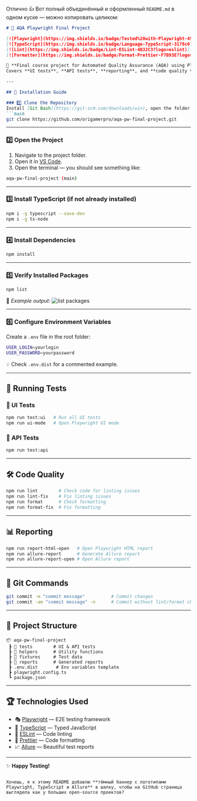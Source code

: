 Отлично 👍
Вот полный объединённый и оформленный `README.md` в одном куске — можно копировать целиком:

````markdown
# 🎯 AQA Playwright Final Project

[![Playwright](https://img.shields.io/badge/Tested%20with-Playwright-45ba4b?logo=playwright)](https://playwright.dev/)
[![TypeScript](https://img.shields.io/badge/Language-TypeScript-3178c6?logo=typescript)](https://www.typescriptlang.org/)
[![Lint](https://img.shields.io/badge/Lint-ESLint-4B32C3?logo=eslint)](https://eslint.org/)
[![Formatter](https://img.shields.io/badge/Format-Prettier-F7B93E?logo=prettier)](https://prettier.io/)

📌 **Final course project for Automated Quality Assurance (AQA) using Playwright and TypeScript.**  
Covers **UI tests**, **API tests**, **reporting**, and **code quality tools**.

---

## 🚀 Installation Guide

### 1️⃣ Clone the Repository
Install [Git Bash](https://git-scm.com/downloads/win), open the folder where you want the project, and run:
```bash
git clone https://github.com/origamerpro/aqa-pw-final-project.git
````

---

### 2️⃣ Open the Project

1. Navigate to the project folder.
2. Open it in [VS Code](https://code.visualstudio.com/Download).
3. Open the terminal — you should see something like:

```bash
aqa-pw-final-project (main)
```

---

### 3️⃣ Install TypeScript (if not already installed)

```bash
npm i -g typescript --save-dev
npm i -g ts-node
```

---

### 4️⃣ Install Dependencies

```bash
npm install
```

---

### 5️⃣ Verify Installed Packages

```bash
npm list
```

📸 *Example output:*
![list packages](https://live.staticflickr.com/65535/54587212677_9ac9e4f918_b.jpg?raw=true)

---

### 6️⃣ Configure Environment Variables

Create a `.env` file in the root folder:

```bash
USER_LOGIN=yourlogin
USER_PASSWORD=yourpassword
```

💡 Check `.env.dist` for a commented example.

---

## 🧪 Running Tests

### 🔹 UI Tests

```bash
npm run test:ui   # Run all UI tests
npm run ui-mode   # Open Playwright UI mode
```

### 🔹 API Tests

```bash
npm run test:api
```

---

## 🛠 Code Quality

```bash
npm run lint        # Check code for linting issues
npm run lint-fix    # Fix linting issues
npm run format      # Check formatting
npm run format-fix  # Fix formatting
```

---

## 📊 Reporting

```bash
npm run report-html-open   # Open Playwright HTML report
npm run allure-report      # Generate Allure report
npm run allure-report-open # Open Allure report
```

---

## 🔄 Git Commands

```bash
git commit -m "commit message"          # Commit changes
git commit -am "commit message" -n      # Commit without lint/format checks
```

---

## 📂 Project Structure

```
📦 aqa-pw-final-project
 ┣ 📂 tests        # UI & API tests
 ┣ 📂 helpers      # Utility functions
 ┣ 📂 fixtures     # Test data
 ┣ 📂 reports      # Generated reports
 ┣ .env.dist       # Env variables template
 ┣ playwright.config.ts
 ┗ package.json
```

---

## 🏆 Technologies Used

* 🎭 [Playwright](https://playwright.dev/) — E2E testing framework
* 💙 [TypeScript](https://www.typescriptlang.org/) — Typed JavaScript
* 📏 [ESLint](https://eslint.org/) — Code linting
* 🎨 [Prettier](https://prettier.io/) — Code formatting
* 📈 [Allure](https://docs.qameta.io/allure/) — Beautiful test reports

---

✨ **Happy Testing!**

```

Хочешь, я к этому README добавлю **тёмный баннер с логотипами Playwright, TypeScript и Allure** в шапку, чтобы на GitHub страница выглядела как у больших open-source проектов?
```
